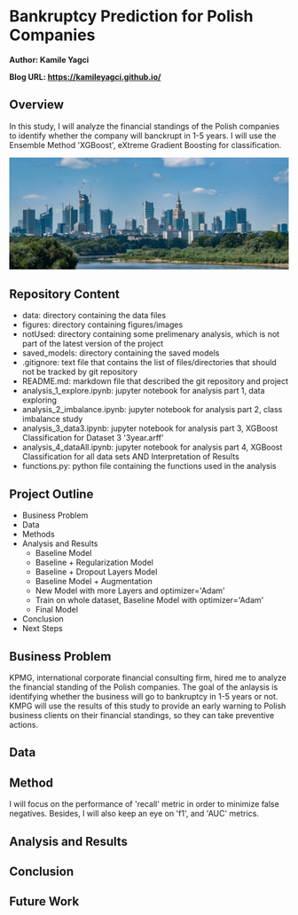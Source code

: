 # Bankruptcy Prediction for Polish Companies

**Author: Kamile Yagci**

**Blog URL: https://kamileyagci.github.io/**


## Overview

In this study, I will analyze the financial standings of the Polish companies to identify whether the company will banckrupt in 1-5 years. I will use the Ensemble Method 'XGBoost', eXtreme Gradient Boosting for classification. 


<a href="//commons.wikimedia.org/wiki/File:Panorama_siekierkowski.jpg" title="Panorama Warszawy z mostu Siekierkowskiego, 2020"><img src="/figures/Panorama_siekierkowski.jpeg"/></a>


## Repository Content

* data: directory containing the data files
* figures: directory containing figures/images
* notUsed: directory containing some prelimenary analysis, which is not part of the latest version of the project
* saved_models: directory containing the saved models
* .gitignore: text file that contains the list of files/directories that should not be tracked by git repository
* README.md: markdown file that described the git repository and project
* analysis_1_explore.ipynb: jupyter notebook for analysis part 1, data exploring
* analysis_2_imbalance.ipynb: jupyter notebook for analysis part 2, class imbalance study
* analysis_3_data3.ipynb: jupyter notebook for analysis part 3, XGBoost Classification for Dataset 3 '3year.arff' 
* analysis_4_dataAll.ipynb: jupyter notebook for analysis part 4, XGBoost Classification for all data sets AND Interpretation of Results
* functions.py: python file containing the functions used in the analysis



## Project Outline

* Business Problem
* Data
* Methods
* Analysis and Results
    * Baseline Model
    * Baseline + Regularization Model
    * Baseline + Dropout Layers Model
    * Baseline Model + Augmentation
    * New Model with more Layers and optimizer='Adam'
    * Train on whole dataset, Baseline Model with optimizer='Adam'
    * Final Model
* Conclusion
* Next Steps


## Business Problem

KPMG, international corporate financial consulting firm, hired me to analyze the financial standing of the Polish companies. The goal of the anlaysis is identifying whether the business will go to bankruptcy in 1-5 years or not. KMPG will use the results of this study to provide an early warning to Polish business clients on their financial standings, so they can take preventive actions.


## Data


## Method

I will focus on the performance of 'recall' metric in order to minimize false negatives. Besides, I will also keep an eye on 'f1', and 'AUC' metrics.


## Analysis and Results


## Conclusion


## Future Work



